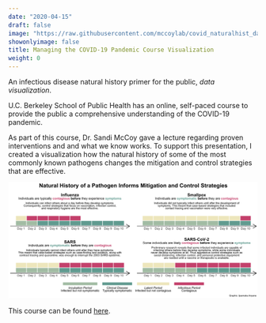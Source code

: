 ```yaml
---
date: "2020-04-15"
draft: false
image: "https://raw.githubusercontent.com/mccoylab/covid_naturalhist_dataviz_2020/master/natural_history_infographic_v2.png"
showonlyimage: false
title: Managing the COVID-19 Pandemic Course Visualization
weight: 0
---
```


An infectious disease natural history primer for the public, *data visualization*.
<!--more-->

U.C. Berkeley School of Public Health has an online, self-paced course to provide the public a comprehensive understanding of the COVID-19 pandemic.  

As part of this course, Dr. Sandi McCoy gave a lecture regarding proven interventions and and what we know works. To support this presentation, I created a visualization how the natural history of some of the most commonly known pathogens changes the mitigation and control strategies that are effective.

![COVID-19](https://raw.githubusercontent.com/mccoylab/covid_naturalhist_dataviz_2020/master/natural_history_infographic_v2.png)

This course can be found [here](https://berkeleyphw.catalog.instructure.com/courses/managing-the-covid-19-pandemic). 

